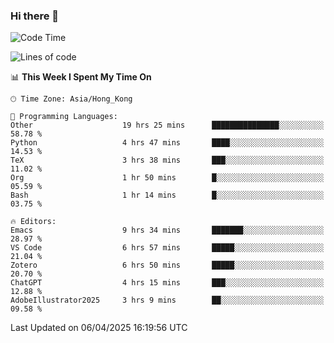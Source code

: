 ### Hi there 👋

<!--
**nicehiro/nicehiro** is a ✨ _special_ ✨ repository because its `README.md` (this file) appears on your GitHub profile.

Here are some ideas to get you started:

- 🔭 I’m currently working on ...
- 🌱 I’m currently learning ...
- 👯 I’m looking to collaborate on ...
- 🤔 I’m looking for help with ...
- 💬 Ask me about ...
- 📫 How to reach me: ...
- 😄 Pronouns: ...
- ⚡ Fun fact: ...
-->

<!--START_SECTION:waka-->
![Code Time](http://img.shields.io/badge/Code%20Time-457%20hrs%201%20min-blue)

![Lines of code](https://img.shields.io/badge/From%20Hello%20World%20I%27ve%20Written-1.6%20million%20lines%20of%20code-blue)

📊 **This Week I Spent My Time On** 

```text
🕑︎ Time Zone: Asia/Hong_Kong

💬 Programming Languages: 
Other                    19 hrs 25 mins      ███████████████░░░░░░░░░░   58.78 % 
Python                   4 hrs 47 mins       ████░░░░░░░░░░░░░░░░░░░░░   14.53 % 
TeX                      3 hrs 38 mins       ███░░░░░░░░░░░░░░░░░░░░░░   11.02 % 
Org                      1 hr 50 mins        █░░░░░░░░░░░░░░░░░░░░░░░░   05.59 % 
Bash                     1 hr 14 mins        █░░░░░░░░░░░░░░░░░░░░░░░░   03.75 % 

🔥 Editors: 
Emacs                    9 hrs 34 mins       ███████░░░░░░░░░░░░░░░░░░   28.97 % 
VS Code                  6 hrs 57 mins       █████░░░░░░░░░░░░░░░░░░░░   21.04 % 
Zotero                   6 hrs 50 mins       █████░░░░░░░░░░░░░░░░░░░░   20.70 % 
ChatGPT                  4 hrs 15 mins       ███░░░░░░░░░░░░░░░░░░░░░░   12.88 % 
AdobeIllustrator2025     3 hrs 9 mins        ██░░░░░░░░░░░░░░░░░░░░░░░   09.58 % 
```


 Last Updated on 06/04/2025 16:19:56 UTC
<!--END_SECTION:waka-->
